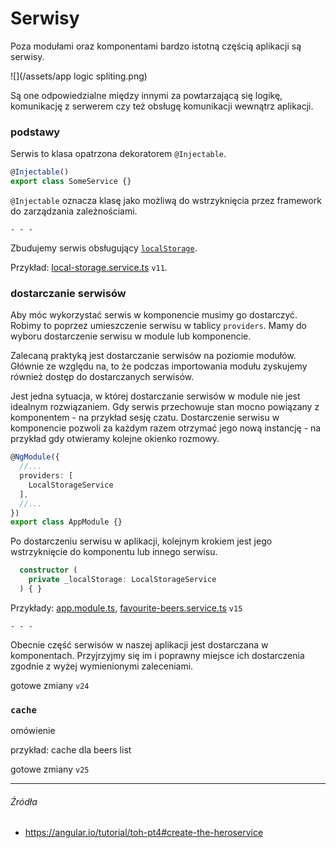 # Serwisy

Poza modułami oraz komponentami bardzo istotną częścią aplikacji są serwisy. 

![](/assets/app logic spliting.png)

Są one odpowiedzialne między innymi za powtarzającą się logikę, komunikację z serwerem czy też obsługę komunikacji wewnątrz aplikacji.

### podstawy

Serwis to klasa opatrzona dekoratorem `@Injectable`.

```js
@Injectable()
export class SomeService {}
```

`@Injectable` oznacza klasę jako możliwą do wstrzyknięcia przez framework do zarządzania zależnościami.

` - - - `

Zbudujemy serwis obsługujący [`localStorage`](https://developer.mozilla.org/pl/docs/Web/API/Window/localStorage). 

Przykład: [local-storage.service.ts](https://github.com/mmotel/ng-beers-app/blob/v11/src/app/shared/service/local-storage/local-storage.service.ts) `v11`.

### dostarczanie serwisów

Aby móc wykorzystać serwis w komponencie musimy go dostarczyć. Robimy to poprzez umieszczenie serwisu w tablicy `providers`. Mamy do wyboru dostarczenie serwisu w module lub komponencie. 

Zalecaną praktyką jest dostarczanie serwisów na poziomie modułów. Głównie ze względu na, to że podczas importowania modułu zyskujemy również dostęp do dostarczanych serwisów.

Jest jedna sytuacja, w której dostarczanie serwisów w module nie jest idealnym rozwiązaniem. Gdy serwis przechowuje stan mocno powiązany z komponentem - na przykład sesję czatu. Dostarczenie serwisu w komponencie pozwoli za każdym razem otrzymać jego nową instancję - na przykład gdy otwieramy kolejne okienko rozmowy.

```ts
@NgModule({
  //...
  providers: [
    LocalStorageService
  ],
  //...
})
export class AppModule {}
```

Po dostarczeniu serwisu w aplikacji, kolejnym krokiem jest jego wstrzyknięcie do komponentu lub innego serwisu.  

```ts
  constructor (
    private _localStorage: LocalStorageService
  ) { }
```

Przykłady: [app.module.ts](https://github.com/mmotel/ng-beers-app/blob/v15/src/app/app.module.ts), [favourite-beers.service.ts](https://github.com/mmotel/ng-beers-app/blob/v15/src/app/favourite/service/favourite-beer/favourite-beer.service.ts) `v15`

`- - -`

Obecnie część serwisów w naszej aplikacji jest dostarczana w komponentach. Przyjrzyjmy się im i poprawny miejsce ich dostarczenia zgodnie z wyżej wymienionymi zaleceniami.

gotowe zmiany `v24`

### `cache`

omówienie

przykład: cache dla beers list

gotowe zmiany `v25`



---

###### Źródła

* https://angular.io/tutorial/toh-pt4#create-the-heroservice